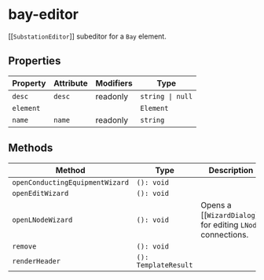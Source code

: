 # bay-editor

[[`SubstationEditor`]] subeditor for a `Bay` element.

## Properties

| Property  | Attribute | Modifiers | Type             |
|-----------|-----------|-----------|------------------|
| `desc`    | `desc`    | readonly  | `string \| null` |
| `element` |           |           | `Element`        |
| `name`    | `name`    | readonly  | `string`         |

## Methods

| Method                          | Type                 | Description                                      |
|---------------------------------|----------------------|--------------------------------------------------|
| `openConductingEquipmentWizard` | `(): void`           |                                                  |
| `openEditWizard`                | `(): void`           |                                                  |
| `openLNodeWizard`               | `(): void`           | Opens a [[`WizardDialog`]] for editing `LNode` connections. |
| `remove`                        | `(): void`           |                                                  |
| `renderHeader`                  | `(): TemplateResult` |                                                  |
